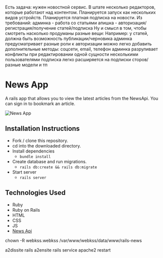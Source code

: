 Есть задача: нужен новостной сервис.
В штате несколько редакторов, которые работают над контентом.
Планируется запуск как нескольких видов устройств.
Планируется платная подписка на новости.
Из требований:
админка - работа со статьями
апишка - авторизация/регистрация/получение статей/подписка
Ну и смысл в том, чтобы смотреть насколько продуманы разные вещи:
Например:
у статей, должна быть возможность публикации/черновика
админка предусматривает разные роли
к авторизации можно легко добавить дополнительные методы: соцсети, email, телефон
админка разруливает конфликты при редактировании одной сущности несколькими пользователями
подписка легко расширяется на подписки сторов/разные модели и тп

# News App

A rails app that allows you to view the latest articles from the NewsApi. You can sign in to bookmark an article. 

![News App](./assets/news-app.png)

## Installation Instructions

- Fork / clone this repository.
- cd into the downloaded directory.
- Install dependencies
  - `bundle install`
- Create database and run migrations.
  - `rails db:create && rails db:migrate`  
- Start server 
  - `rails server`

## Technologies Used
- Ruby
- Ruby on Rails
- HTML
- CSS
- JS
- [News Api](https://newsapi.org/)

chown -R webkss.webkss /var/www/webkss/data/www/rails-news

a2dissite rails
a2ensite rails
service apache2 restart

